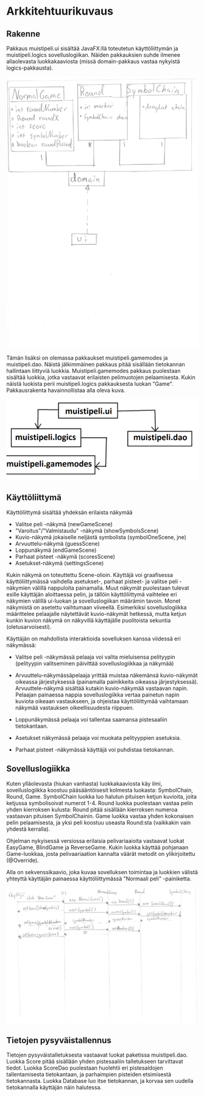 # Arkkitehtuurikuvaus

## Rakenne

Pakkaus muistipeli.ui sisältää JavaFX:llä toteutetun käyttöliittymän ja muistipeli.logics sovelluslogiikan. Näiden pakkauksien suhde ilmenee allaolevasta luokkakaaviosta (missä domain-pakkaus vastaa nykyistä logics-pakkausta).

![luokkakaavio](https://github.com/valtterin/otm-harjoitustyo/blob/master/Dokumentaatio/luokkapakkauskaavio-page-001.jpg)

Tämän lisäksi on olemassa pakkaukset muistipeli.gamemodes ja muistipeli.dao. Näistä jälkimmäinen pakkaus pitää sisällään tietokannan hallintaan liittyviä luokkia. Muistipeli.gamemodes pakkaus puolestaan sisältää luokkia, jotka vastaavat erilaisten pelimuotojen pelaamisesta. Kukin näistä luokista perii muistipeli.logics pakkauksesta luokan "Game". Pakkausrakenta havainnollistaa alla oleva kuva.

![pakkausrakenne](https://raw.githubusercontent.com/valtterin/otm-harjoitustyo/master/Dokumentaatio/muistipeliPakkaus.png)


## Käyttöliittymä

Käyttöliittymä sisältää yhdeksän erilaista näkymää
 - Valitse peli -näkymä (newGameScene)
 - "Varoitus"/"Valmistaudu" -näkymä (showSymbolsScene)
 - Kuvio-näkymä jokaiselle neljästä symbolista (symbolOneScene, jne)
 - Arvuuttelu-näkymä (guessScene)
 - Loppunäkymä (endGameScene)
 - Parhaat pisteet -näkymä (scoresScene)
 - Asetukset-näkymä (settingsScene)
 
Kukin näkymä on toteuttettu Scene-olioin. Käyttäjä voi graafisessa käyttöliittymässä vaihdella asetukset-, parhaat pisteet- ja valitse peli -näkymien välillä nappuloita painamalla. Muut näkymät puolestaan tulevat esille käyttäjän aloittaessa pelin, ja tällöin käyttöliittymä vaihtelee eri näkymien välillä ui-luokan ja sovelluslogiikan määrämin tavoin. Monet näkymistä on asetettu vaihtumaan viiveellä. Esimerkiksi sovelluslogiikka määrittelee pelaajalle näytettävät kuvio-näkymät hetkessä, mutta ketjun kunkin kuvion näkymä on näkyvillä käyttäjälle puolitoista sekuntia (oletusarvoisesti).

Käyttäjän on mahdollista interaktioida sovelluksen kanssa viidessä eri näkymässä: 

- Valitse peli -näkymässä pelaaja voi valita mieluisensa pelityypin (pelityypin valitseminen päivittää sovelluslogiikkaa ja näkymää)

- Arvuuttelu-näkymässäpelaaja yrittää muistaa näkemänsä kuvio-näkymät oikeassa järjestyksessä (painamalla painikkeita oikeassa järjestyksessä). Arvuuttele-näkymä sisältää kutakin kuvio-näkymää vastaavan napin. Pelaajan painaessa nappia sovelluslogiikka vertaa painetun napin kuviota oikeaan vastaukseen, ja ohjeistaa käyttöliittymää vaihtamaan näkymää vastauksen oikeellisuudesta riippuen.

- Loppunäkymässä pelaaja voi tallentaa saamansa pistesaaliin tietokantaan.

- Asetukset näkymässä pelaaja voi muokata pelityyppien asetuksia.

- Parhaat pisteet -näkymässä käyttäjä voi puhdistaa tietokannan.



## Sovelluslogiikka

Kuten ylläolevasta (hiukan vanhasta) luokkakaaviosta käy ilmi, sovelluslogiikka koostuu pääsääntöisesit kolmesta luokasta: SymbolChain, Round, Game. SymbolChain luokka luo halutun pituisen ketjun kuvioita, joita ketjussa symbolisoivat numerot 1-4. Round luokka puolestaan vastaa pelin yhden kierroksen kulusta: Round pitää sisällään kierroksen numeroa vastaavan pituisen SymbolChainin. Game luokka vastaa yhden kokonaisen pelin pelaamisesta, ja yksi peli koostuu useasta Round:sta (vaikkakin vain yhdestä kerralla).

Ohjelman nykyisessä versiossa erilaisia pelivariaaioita vastaavat luokat EasyGame, BlindGame ja ReverseGame. Kukin luokka käyttää pohjanaan Game-luokkaa, josta pelivaariaation kannalta väärät metodit on ylikirjoitettu (@Override).

Alla on sekvenssikaavio, joka kuvaa sovelluksen toimintaa ja luokkien välistä yhteyttä käyttäjän painaessa käyttöliittymässä "Normaali peli" -painiketta.

![sekvenssikaavio](https://raw.githubusercontent.com/valtterin/otm-harjoitustyo/master/Dokumentaatio/sekvenssikaavio-page-001.jpg)


## Tietojen pysyväistallennus

Tietojen pysyväistalletuksesta vastaavat luokat paketissa muistipeli.dao. Luokka Score pitää sisällään yhden pistesaaliin talletukseen tarvittavat tiedot. Luokka ScoreDao puolestaan huolehtii eri pistesaldojen tallentamisesta tietokantaan, ja parhaimpien pisteiden etsimisestä tietokannasta. Luokka Database luo itse tietokannan, ja korvaa sen uudella tietokannalla käyttäjän näin halutessa.




